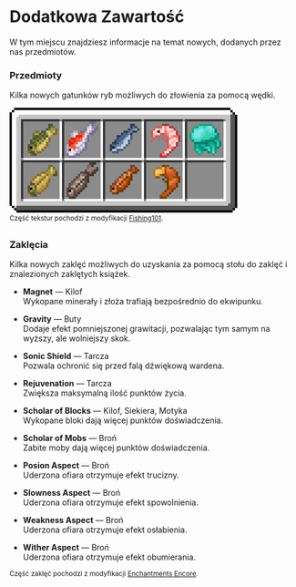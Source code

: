 # **Dodatkowa Zawartość**
W tym miejscu znajdziesz informacje na temat nowych, dodanych przez nas przedmiotów.

### Przedmioty
Kilka nowych gatunków ryb możliwych do złowienia za pomocą wędki.

![Ryby](../assets/fish.png ":no-zoom")  
<sup>Część tekstur pochodzi z modyfikacji [Fishing101](https://github.com/Macck209/Fishing101).</sup>

### Zaklęcia
Kilka nowych zaklęć możliwych do uzyskania za pomocą stołu do zaklęć i znalezionych zaklętych książek.
- **Magnet** — Kilof  
  Wykopane minerały i złoża trafiają bezpośrednio do ekwipunku.  

- **Gravity** — Buty  
  Dodaje efekt pomniejszonej grawitacji, pozwalając tym samym na wyższy, ale wolniejszy skok.

- **Sonic Shield** — Tarcza  
  Pozwala ochronić się przed falą dźwiękową wardena.

- **Rejuvenation** — Tarcza  
  Zwiększa maksymalną ilość punktów życia.

- **Scholar of Blocks** — Kilof, Siekiera, Motyka  
  Wykopane bloki dają więcej punktów doświadczenia.

- **Scholar of Mobs** — Broń  
  Zabite moby dają więcej punktów doświadczenia.

- **Posion Aspect**  — Broń  
  Uderzona ofiara otrzymuje efekt trucizny.

- **Slowness Aspect** — Broń  
  Uderzona ofiara otrzymuje efekt spowolnienia.

- **Weakness Aspect** — Broń  
  Uderzona ofiara otrzymuje efekt osłabienia.

- **Wither Aspect** — Broń  
  Uderzona ofiara otrzymuje efekt obumierania.

<sup>Część zaklęć pochodzi z modyfikacji [Enchantments Encore](https://github.com/NiceKaleido/Enchantments-Encore).</sup>

